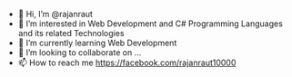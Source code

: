 - 👋 Hi, I’m @rajanraut
- 👀 I’m interested in Web Development and C# Programming Languages and its related Technologies
- 🌱 I’m currently learning Web Development
- 💞️ I’m looking to collaborate on ...
- 📫 How to reach me  https://facebook.com/rajanraut10000

<!---
rajanraut/rajanraut is a ✨ special ✨ repository because its `README.md` (this file) appears on your GitHub profile.
You can click the Preview link to take a look at your changes.
--->
